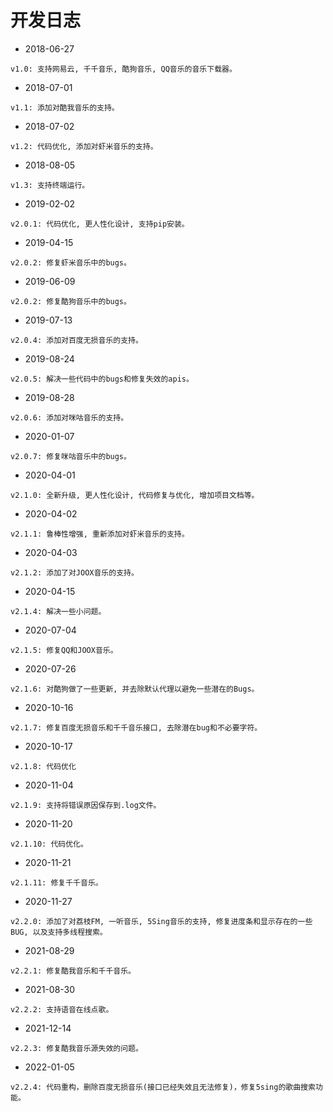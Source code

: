 # 开发日志

- 2018-06-27
```
v1.0: 支持网易云, 千千音乐, 酷狗音乐, QQ音乐的音乐下载器。
```
- 2018-07-01
```
v1.1: 添加对酷我音乐的支持。
```
- 2018-07-02
```
v1.2: 代码优化, 添加对虾米音乐的支持。
```
- 2018-08-05
```
v1.3: 支持终端运行。
```
- 2019-02-02
```
v2.0.1: 代码优化, 更人性化设计, 支持pip安装。
```
- 2019-04-15
```
v2.0.2: 修复虾米音乐中的bugs。
```
- 2019-06-09
```
v2.0.2: 修复酷狗音乐中的bugs。
```
- 2019-07-13
```
v2.0.4: 添加对百度无损音乐的支持。
```
- 2019-08-24
```
v2.0.5: 解决一些代码中的bugs和修复失效的apis。
```
- 2019-08-28
```
v2.0.6: 添加对咪咕音乐的支持。
```
- 2020-01-07
```
v2.0.7: 修复咪咕音乐中的bugs。
```
- 2020-04-01
```
v2.1.0: 全新升级, 更人性化设计, 代码修复与优化, 增加项目文档等。
```
- 2020-04-02
```
v2.1.1: 鲁棒性增强, 重新添加对虾米音乐的支持。
```
- 2020-04-03
```
v2.1.2: 添加了对JOOX音乐的支持。
```
- 2020-04-15
```
v2.1.4: 解决一些小问题。
```
- 2020-07-04
```
v2.1.5: 修复QQ和JOOX音乐。
```
- 2020-07-26
```
v2.1.6: 对酷狗做了一些更新, 并去除默认代理以避免一些潜在的Bugs。
```
- 2020-10-16
```
v2.1.7: 修复百度无损音乐和千千音乐接口, 去除潜在bug和不必要字符。
```
- 2020-10-17
```
v2.1.8: 代码优化
```
- 2020-11-04
```
v2.1.9: 支持将错误原因保存到.log文件。
```
- 2020-11-20
```
v2.1.10: 代码优化。
```
- 2020-11-21
```
v2.1.11: 修复千千音乐。
```
- 2020-11-27
```
v2.2.0: 添加了对荔枝FM, 一听音乐, 5Sing音乐的支持, 修复进度条和显示存在的一些BUG, 以及支持多线程搜索。
```
- 2021-08-29
```
v2.2.1: 修复酷我音乐和千千音乐。
```
- 2021-08-30
```
v2.2.2: 支持语音在线点歌。
```
- 2021-12-14
```
v2.2.3: 修复酷我音乐源失效的问题。
```
- 2022-01-05
```
v2.2.4: 代码重构，删除百度无损音乐(接口已经失效且无法修复)，修复5sing的歌曲搜索功能。
```